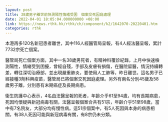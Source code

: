 ```yaml
---
layout: post
title: 38歲男子離世前快測陽性情緒受困　個案交死因庭處理
date: 2022-04-01 18:05:04.000000000 +08:00
link: https://news.rthk.hk/rthk/ch/component/k2/1642070-20220401.htm
categories: rthk
---
```


本港再多120名新冠患者離世，其中116人經醫管局呈報，有4人經法醫呈報，累計7732宗死亡個案。

醫管局死亡個案方面，其中一名38歲男死者，有精神科覆診紀錄，上月中快速檢測陽性，情緒受到困擾，曾經自殘，手部及皮膚有損傷，在醫院留醫，情況持續轉差，轉往深切治療部，並出現嚴重肺炎，要使用人工肺等，昨日離世。這名男子已經接種3劑科興疫苗，醫管局已將個案交死因庭處理。另外有兩名分別45歲及58歲男子離，分別患有末期癌症及長期病患。

衞生防護中心表示，4名由法醫呈報的死者，年齡介乎61至94歲，均有長期病患，死因均懷疑與新冠病毒有關，法醫呈報個案合共有51宗，年齡介乎51至98歲，當中有7名院友，大部分均有慢性病。這51宗個案中，有5人死因與本身的病患相關，有38人死因可能與新冠病毒有關，有8宗仍未分類。
